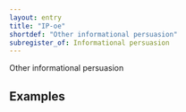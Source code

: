 ```yaml
---
layout: entry
title: "IP-oe"
shortdef: "Other informational persuasion"
subregister_of: Informational persuasion
---
```


Other informational persuasion

<!-- details -->

## Examples

<!-- START GENERATED SCREENSHOT GALLERY -->
<!-- END GENERATED SCREENSHOT GALLERY -->
